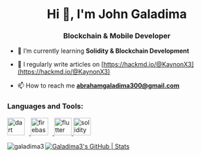 <h1 align="center">Hi 👋, I'm John Galadima</h1>
<h3 align="center">Blockchain & Mobile Developer</h3>

- 🌱 I’m currently learning **Solidity & Blockchain Development**

- 📝 I regularly write articles on [https://hackmd.io/@KaynonX3](https://hackmd.io/@KaynonX3)

- 📫 How to reach me **abrahamgaladima300@gmail.com**



<h3 align="left">Languages and Tools:</h3>
<p align="left">
  <a href="https://dart.dev" target="_blank" rel="noreferrer">
    <img src="https://www.vectorlogo.zone/logos/dartlang/dartlang-icon.svg" alt="dart" width="40" height="40" style="margin-right: 10px;"/>
  </a>
  <a href="https://firebase.google.com/" target="_blank" rel="noreferrer">
    <img src="https://www.vectorlogo.zone/logos/firebase/firebase-icon.svg" alt="firebase" width="40" height="40" style="margin-right: 10px;"/>
  </a>
  <a href="https://flutter.dev" target="_blank" rel="noreferrer">
    <img src="https://www.vectorlogo.zone/logos/flutterio/flutterio-icon.svg" alt="flutter" width="40" height="40"/>
  </a>

  <a href="https://soliditylang.org" target="_blank" rel="noreferrer">
    <img src="https://docs.soliditylang.org/en/latest/_images/solidity_logo.svg" alt="solidity" width="40" height="40"/>
  </a>
</p>



<p><img align="left" src="https://github-readme-streak-stats.herokuapp.com/?user=galadima3&" alt="galadima3" /></p>


[![Galadima3's GitHub | Stats](https://stats.quira.sh/Galadima3/github?theme=dark)](https://quira.sh?utm_source=widgets&utm_campaign=Galadima3)
